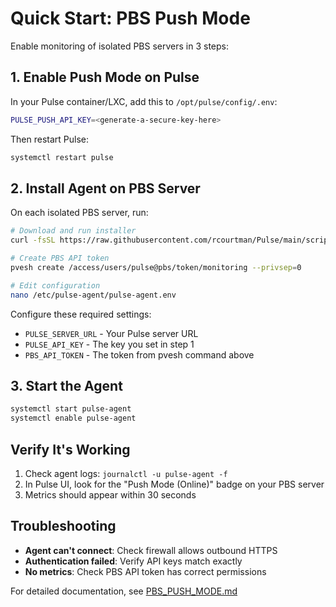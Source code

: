 # Quick Start: PBS Push Mode

Enable monitoring of isolated PBS servers in 3 steps:

## 1. Enable Push Mode on Pulse

In your Pulse container/LXC, add this to `/opt/pulse/config/.env`:

```bash
PULSE_PUSH_API_KEY=<generate-a-secure-key-here>
```

Then restart Pulse:
```bash
systemctl restart pulse
```

## 2. Install Agent on PBS Server

On each isolated PBS server, run:

```bash
# Download and run installer
curl -fsSL https://raw.githubusercontent.com/rcourtman/Pulse/main/scripts/install-pulse-agent.sh | bash

# Create PBS API token
pvesh create /access/users/pulse@pbs/token/monitoring --privsep=0

# Edit configuration
nano /etc/pulse-agent/pulse-agent.env
```

Configure these required settings:
- `PULSE_SERVER_URL` - Your Pulse server URL
- `PULSE_API_KEY` - The key you set in step 1
- `PBS_API_TOKEN` - The token from pvesh command above

## 3. Start the Agent

```bash
systemctl start pulse-agent
systemctl enable pulse-agent
```

## Verify It's Working

1. Check agent logs: `journalctl -u pulse-agent -f`
2. In Pulse UI, look for the "Push Mode (Online)" badge on your PBS server
3. Metrics should appear within 30 seconds

## Troubleshooting

- **Agent can't connect**: Check firewall allows outbound HTTPS
- **Authentication failed**: Verify API keys match exactly
- **No metrics**: Check PBS API token has correct permissions

For detailed documentation, see [PBS_PUSH_MODE.md](PBS_PUSH_MODE.md)